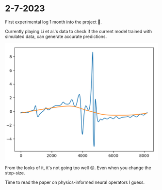 # 2-7-2023

First experimental log 1 month into the project 🥳.

Currently playing Li et al.'s data to check if the current model trained with simulated data, can generate accurate predictions.

![img.png](images/2-7-2023_img.png)

From the looks of it, it's not going too well 😔. Even when you change the step-size.

Time to read the paper on physics-informed neural operators I guess.